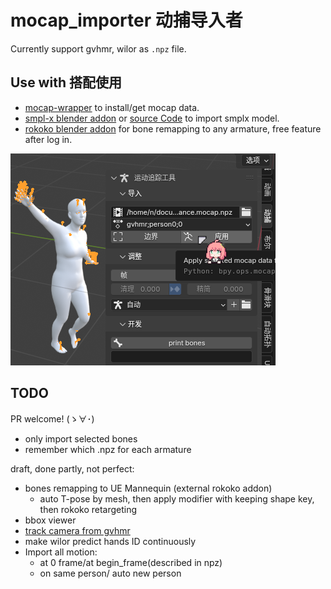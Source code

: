 # mocap_importer 动捕导入者
Currently support gvhmr, wilor as `.npz` file.

## Use with 搭配使用
- [mocap-wrapper](https://github.com/AClon314/mocap-wrapper) to install/get mocap data.
- [smpl-x blender addon](https://download.is.tue.mpg.de/download.php?domain=smplx&sfile=smplx_blender_addon_lh_20241129.zip) or [source Code](https://gitlab.tuebingen.mpg.de/jtesch/smplx_blender_addon) to import smplx model.
- [rokoko blender addon](https://github.com/Rokoko/rokoko-studio-live-blender/releases) for bone remapping to any armature, free feature after log in.

![screenshot](doc/addon.png)

## TODO
PR welcome! (ゝ∀･)

- only import selected bones
- remember which .npz for each armature

draft, done partly, not perfect:
- bones remapping to UE Mannequin (external rokoko addon)
  - auto T-pose by mesh, then apply modifier with keeping shape key, then rokoko retargeting
- bbox viewer
- [track camera from gvhmr](https://github.com/zju3dv/GVHMR/issues/30)
- make wilor predict hands ID continuously
- Import all motion:
  - at 0 frame/at begin_frame(described in npz)
  - on same person/ auto new person